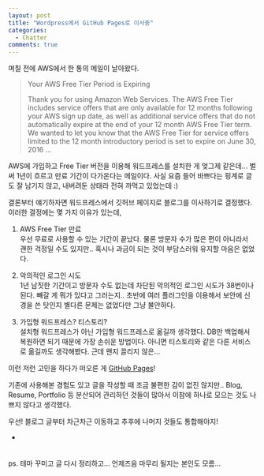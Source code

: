 ```yaml
---
layout: post
title: "Wordpress에서 GitHub Pages로 이사중"
categories:
  - Chatter
comments: true
---
```


며칠 전에 AWS에서 한 통의 메일이 날아왔다.  

> Your AWS Free Tier Period is Expiring
> 
> Thank you for using Amazon Web Services. The AWS Free Tier includes service offers that are only available for 12 months following your AWS sign up date, as well as additional service offers that do not automatically expire at the end of your 12 month AWS Free Tier term. We wanted to let you know that the AWS Free Tier for service offers limited to the 12 month introductory period is set to expire on June 30, 2016 ...

AWS에 가입하고 Free Tier 버전을 이용해 워드프레스를 설치한 게 엊그제 같은데... 벌써 1년이 흐르고 만료 기간이 다가온다는 메일이다. 사실 요즘 들어 바쁘다는 핑계로 글도 잘 남기지 않고, 내버려둔 상태라 전혀 까먹고 있었는데 :)

결론부터 얘기하자면 워드프레스에서 깃허브 페이지로 블로그를 이사하기로 결정했다.
이러한 결정에는 몇 가지 이유가 있는데,

1. AWS Free Tier 만료  
우선 무료로 사용할 수 있는 기간이 끝났다. 물론 방문자 수가 많은 편이 아니라서 괜한 걱정일 수도 있지만.. 혹시나 과금이 되는 것이 부담스러워 유지할 마음은 없었다.

2. 악의적인 로그인 시도  
1년 남짓한 기간이고 방문자 수도 없는데 차단된 악의적인 로그인 시도가 38번이나 된다. 빼갈 게 뭐가 있다고 그러는지.. 초반에 여러 플러그인을 이용해서 보안에 신경을 쓴 탓인지 별다른 문제는 없었다만 그냥 불안하다.

3. 가입형 워드프레스? 티스토리?  
설치형 워드프레스가 아닌 가입형 워드프레스로 옮길까 생각했다. DB만 백업해서 복원하면 되기 때문에 가장 손쉬운 방법이다. 아니면 티스토리와 같은 다른 서비스로 옮길까도 생각해봤다. 근데 왠지 끌리지 않은...

이런 저런 고민을 하다가 떠오른 게 [GitHub Pages](https://pages.github.com/)!

기존에 사용해본 경험도 있고 글을 작성할 때 조금 불편한 감이 없진 않지만.. Blog, Resume, Portfolio 등 분산되어 관리하던 것들이 많아서 이참에 하나로 모으는 것도 나쁘지 않다고 생각했다.

우선! 블로그 글부터 차근차근 이동하고 추후에 나머지 것들도 통합해야지!
　  

-
　  
ps. 테마 꾸미고 글 다시 정리하고... 언제즈음 마무리 될지는 본인도 모름...

